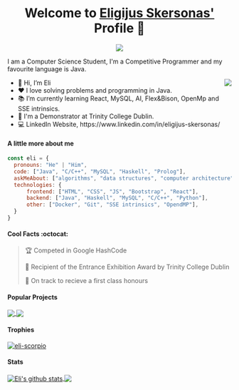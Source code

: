 <p align="center">
  <h1 align="center">Welcome to <a href="https://github.com/eli-scorpio">Eligijus Skersonas'</a> Profile 👋</h1>
</p>
<p align="center">
  <a align="center" href="https://github.com/DenverCoder1/readme-typing-svg"><img src="https://readme-typing-svg.herokuapp.com?&font=IBM+Plex+Sans&color=F72EE2&size=25&lines=Welcome+to+my+GitHub+Profile!;I'm+a+Computer+Science+Student;I'm+a+Competitive+Programmer;I'm+a+Backend+Developer" /></a>
</p>
<p>I am a Computer Science Student, I'm a Competitive Programmer and my favourite language is Java.</p>
<img align="right" src="https://media.giphy.com/media/M9gbBd9nbDrOTu1Mqx/giphy.gif">
<ul>
  <li>👋 Hi, I’m Eli</li>
  <li>❤️ I love solving problems and programming in Java.</li>
  <li>📚 I’m currently learning React, MySQL, AI, Flex&Bison, OpenMp and SSE intrinsics.</li>
  <li>💼 I'm a Demonstrator at Trinity College Dublin.</li>
  <li>💻 LinkedIn Website, https://www.linkedin.com/in/eligijus-skersonas/</li>
</ul>

#### A little more about me
```javascript
const eli = {
  pronouns: "He" | "Him",
  code: ["Java", "C/C++", "MySQL", "Haskell", "Prolog"],
  askMeAbout: ["algorithms", "data structures", "computer architecture"],
  technologies: {
      frontend: ["HTML", "CSS", "JS", "Bootstrap", "React"],
      backend: ["Java", "Haskell", "MySQL", "C/C++", "Python"],
      other: ["Docker", "Git", "SSE intrinsics", "OpendMP"],
  }
}
```

#### Cool Facts :octocat:
> 🏆 Competed in Google HashCode
 > 
> 🥇 Recipient of the Entrance Exhibition Award by Trinity College Dublin
 > 
> 🏅 On track to recieve a first class honours 
 > 

#### Popular Projects
<a href="https://github.com/eli-scorpio/ToY-Compiler">
  <!-- Change the `github-readme-stats.anuraghazra1.vercel.app` to `github-readme-stats.vercel.app`  -->
  <img align="center" src="https://github-readme-stats.anuraghazra1.vercel.app/api/pin/?username=eli-scorpio&repo=ToY-Compiler&theme=onedark" />
</a>    
<a href="https://github.com/eli-scorpio/Vancouver-Bus-Transport-System">
  <!-- Change the `github-readme-stats.anuraghazra1.vercel.app` to `github-readme-stats.vercel.app`  -->
  <img align="center" src="https://github-readme-stats.anuraghazra1.vercel.app/api/pin/?username=eli-scorpio&repo=Vancouver-Bus-Transport-System&theme=onedark"/>
</a>

#### Trophies

<p align="left"> <a href="https://github.com/ryo-ma/github-profile-trophy"><img src="https://github-profile-trophy.vercel.app/?username=eli-scorpio&row=2&column=6&theme=onedark&column=8&no-frame=false&no-bg=false" alt="eli-scorpio"></a></p>

#### Stats
<a href="https://github.com/anuraghazra/github-readme-stats">
  <img align="center" src="https://github-readme-stats.anuraghazra1.vercel.app/api?username=eli-scorpio&show_icons=true&include_all_commits=true&theme=onedark" alt="Eli's github stats" />
</a>
<a href="https://github.com/anuraghazra/github-readme-stats">
  <!-- Change the `github-readme-stats.anuraghazra1.vercel.app` to `github-readme-stats.vercel.app`  -->
  <img align="center" src="https://github-readme-stats.anuraghazra1.vercel.app/api/top-langs/?username=eli-scorpio&layout=compact&theme=onedark" />
</a>
<br />
<br />
